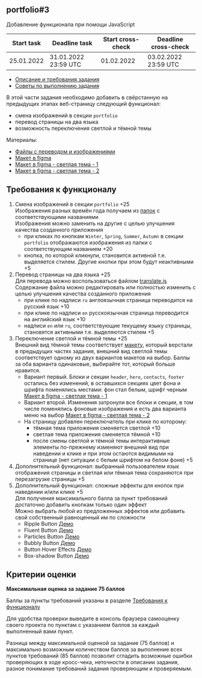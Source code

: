 ## portfolio#3
Добавление функционала при помощи JavaScript

| Start task | Deadline task        | Start cross-check | Deadline cross-check |
|------------|----------------------|-------------------|----------------------|
| 25.01.2022 | 31.01.2022 23:59 UTC | 01.02.2022        | 03.02.2022 23:59 UTC |

- [Описание и требования задания](portfolio.md)
- [Советы по выполнению задания](portfolio-part3-hints.md)  

В этой части задания необходимо добавить в свёрстанную на предыдущих этапах веб-страницу следующий функционал:
- смена изображений в секции `portfolio`
- перевод страницы на два языка
- возможность переключения светлой и тёмной темы

Материалы:
- [Файлы с переводом и изображениями](https://github.com/rolling-scopes-school/file-storage/tree/portfolio)
- [Макет в figma](https://www.figma.com/file/1A1SJ7FYyMUiBqhU3WUiBI/Portfolio)
- [Макет в figma - светлая тема - 1](https://www.figma.com/file/YA7AnQ2Rcu4mlcd9mXf2T0/Portfolio-white-1)
- [Макет в figma - светлая тема - 2](https://www.figma.com/file/2ahDSndVsPeIN7IxQbLcrg/Portfolio-white-2)

## Требования к функционалу
1. Смена изображений в секции `portfolio` +25  
   Изображения разных времён года получаем из [папок](https://github.com/rolling-scopes-school/file-storage/tree/portfolio/assets/img) с соответствующими названиями  
   Изображения можно заменить на другие с целью улучшения качества созданного приложения
   - при кликах по кнопкам `Winter`, `Spring`, `Summer`, `Autumn` в секции `portfolio` отображаются изображения из папки с соответствующим названием +20
   - кнопка, по которой кликнули, становится активной т.е. выделяется стилем. Другие кнопки при этом будут неактивными +5
2. Перевод страницы на два языка +25  
   Для перевода можно воспользоваться файлом [translate.js](https://github.com/rolling-scopes-school/file-storage/blob/portfolio/translate.js)  
   Содержание файла можно редактировать или полностью изменить с целью улучшения качества созданного приложения
   - при клике по надписи `ru` англоязычная страница переводится на русский язык +10
   - при клике по надписи `en` русскоязычная страница переводится на английский язык +10
   - надписи `en` или `ru`, соответствующие текущему языку страницы, становятся активными т.е. выделяются стилем +5
3. Переключение светлой и тёмной темы +25  
   Внешний вид тёмной темы соответствует [макету](https://www.figma.com/file/1A1SJ7FYyMUiBqhU3WUiBI/Portfolio), который верстали в предыдущих частях задания, внешний вид светлой темы соответствует одному из двух вариантов макетов на выбор. Баллы за оба варианта одинаковые, выбирайте тот, который больше нравится.
      - Вариант первый. Блоки и секции `header`, `hero`, `contacts`, `footer` остались без изменений, в оставшихся секциях цвет фона и шрифта поменялись местами: фон стал белым, шрифт черным [Макет в figma - светлая тема - 1](https://www.figma.com/file/YA7AnQ2Rcu4mlcd9mXf2T0/Portfolio-white-1)
      - Вариант второй. Изменения затронули все блоки и секции, в том числе поменялись фоновые изображения и есть два варианта меню на выбор [Макет в figma - светлая тема - 2](https://www.figma.com/file/2ahDSndVsPeIN7IxQbLcrg/Portfolio-white-2)
   - На страницу добавлен переключатель при клике по которому: 
      - тёмная тема приложения сменяется светлой +10
      - светлая тема приложения сменяется тёмной +10
      - после смены светлой и тёмной темы интерактивные элементы по-прежнему изменяют внешний вид при наведении и клике и при этом остаются видимыми на странице (нет ситуации с белым шрифтом на белом фоне) +5
4. Дополнительный функционал: выбранный пользователем язык отображения страницы и светлая или тёмная тема сохраняются при перезагрузке страницы +5  
5. Дополнительный функционал: сложные эффекты для кнопок при наведении и/или клике +5  
   Для получения максимального балла за пункт требований достаточно добавить кнопкам только один эффект  
   Можно выбрать любой из предложенных эффектов или добавить свой собственный равноценный им по сложности      
   - Ripple Button [Демо](https://codepen.io/irinainina/pen/qBPormJ)
   - Fluent Button [Демо](https://codepen.io/d2phap/full/rpJEaK)
   - Particles Button [Демо](https://codepen.io/chandrashekhar/pen/JLxvBG)
   - Bubbly Button [Демо](https://codepen.io/irinainina/pen/XWJmajM)
   - Button Hover Effects [Демо](https://codepen.io/kjbrum/pen/wBBLXx)
   - Box-shadow Button [Демо](https://codepen.io/wwer91/pen/wRWJme)

## Критерии оценки

**Максимальная оценка за задание 75 баллов**  

Баллы за пункты требований указаны в разделе [Требования к функционалу](#требования-к-функционалу)

Для удобства проверки выведите в консоль браузера самооценку своего проекта по пунктам с указанием баллов за каждый выполненный вами пункт.

Разница между максимальной оценкой за задание (75 баллов) и максимально возможным количеством баллов за выполнение всех пунктов требований (85 баллов) позволит сгладить возможные ошибки проверяющих в ходе кросс-чека, неточности в описании задания, разное понимание требований задания проверяющим и проверяемым.